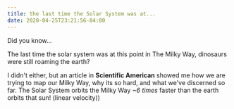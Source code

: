 ```yaml
---
title: the last time the Solar System was at...
date: 2020-04-25T23:21:56-04:00
---
```


Did you know...

The last time the solar system was at this point in The Milky Way, dinosaurs were still roaming the earth?

I didn't either, but an article in **Scientific American** showed me how we are trying to map our Milky Way,
why its so hard, and what we've discerned so far. The Solar System orbits the Milky Way *~6 times* faster than
the earth orbits that sun! (linear velocity))
